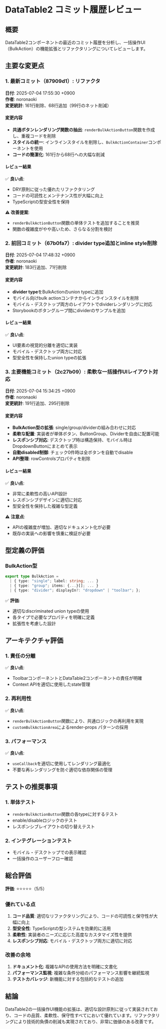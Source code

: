 # DataTable2 コミット履歴レビュー

## 概要
DataTable2コンポーネントの最近のコミット履歴を分析し、一括操作UI（BulkAction）の機能拡張とリファクタリングについてレビューします。

## 主要な変更点

### 1. 最新コミット（87909d1）: リファクタ
**日付**: 2025-07-04 17:55:30 +0900  
**作者**: noronaoki  
**変更統計**: 161行削除、68行追加（99行のネット削減）

#### 変更内容
- **共通ボタンレンダリング関数の抽出**: `renderBulkActionButton`関数を作成し、重複コードを削除
- **スタイルの統一**: インラインスタイルを削除し、`BulkActionContainer`コンポーネントを使用
- **コードの簡潔化**: 161行から68行への大幅な削減

#### レビュー結果
✅ **良い点**:
- DRY原則に従った優れたリファクタリング
- コードの可読性とメンテナンス性が大幅に向上
- TypeScriptの型安全性を保持

⚠️ **改善提案**:
- `renderBulkActionButton`関数の単体テストを追加することを推奨
- 関数の複雑度がやや高いため、さらなる分割を検討

### 2. 前回コミット（67b0fa7）: divider type追加とinline style削除
**日付**: 2025-07-04 17:48:32 +0900  
**作者**: noronaoki  
**変更統計**: 183行追加、71行削除

#### 変更内容
- **divider type**をBulkActionのunion typeに追加
- モバイル向けbulk actionコンテナからインラインスタイルを削除
- モバイル・デスクトップ両方のレイアウトでdividerレンダリングに対応
- Storybookのボタングループ間にdividerのサンプルを追加

#### レビュー結果
✅ **良い点**:
- UI要素の視覚的分離を適切に実装
- モバイル・デスクトップ両方に対応
- 型安全性を保持したunion typeの拡張

### 3. 主要機能コミット（2c27b09）: 柔軟な一括操作UIレイアウト対応
**日付**: 2025-07-04 15:34:25 +0900  
**作者**: noronaoki  
**変更統計**: 191行追加、295行削除

#### 変更内容
- **BulkAction型の拡張**: single/group/dividerの組み合わせに対応
- **柔軟な配置**: 実装者が単体ボタン、ButtonGroup、Dividerを自由に配置可能
- **レスポンシブ対応**: デスクトップ時は構造保持、モバイル時はDropdownButtonにまとめて表示
- **自動disabled制御**: チェック0件時は全ボタンを自動でdisable
- **API整理**: rowControlsプロパティを削除

#### レビュー結果
✅ **良い点**:
- 非常に柔軟性の高いAPI設計
- レスポンシブデザインに適切に対応
- 型安全性を保持した複雑な型定義

⚠️ **注意点**:
- APIの複雑度が増加、適切なドキュメント化が必要
- 既存の実装への影響を慎重に検証が必要

## 型定義の評価

### BulkAction型
```typescript
export type BulkAction =
  | { type: "single"; label: string; ... }
  | { type: "group"; items: {...}[]; ... }
  | { type: "divider"; displayIn?: "dropdown" | "toolbar"; };
```

✅ **評価**:
- 適切なdiscriminated union typeの使用
- 各タイプで必要なプロパティを明確に定義
- 拡張性を考慮した設計

## アーキテクチャ評価

### 1. 責任の分離
✅ **良い点**:
- ToolbarコンポーネントとDataTable2コンポーネントの責任が明確
- Context APIを適切に使用したstate管理

### 2. 再利用性
✅ **良い点**:
- `renderBulkActionButton`関数により、共通ロジックの再利用を実現
- `customBulkActionArea`によるrender-props パターンの採用

### 3. パフォーマンス
✅ **良い点**:
- `useCallback`を適切に使用してレンダリング最適化
- 不要な再レンダリングを防ぐ適切な依存関係の管理

## テストの推奨事項

### 1. 単体テスト
- `renderBulkActionButton`関数の各typeに対するテスト
- enable/disableロジックのテスト
- レスポンシブレイアウトの切り替えテスト

### 2. インテグレーションテスト
- モバイル・デスクトップでの表示確認
- 一括操作のユーザーフロー確認

## 総合評価

**評価**: ⭐⭐⭐⭐⭐（5/5）

### 優れている点
1. **コード品質**: 適切なリファクタリングにより、コードの可読性と保守性が大幅に向上
2. **型安全性**: TypeScriptの型システムを効果的に活用
3. **柔軟性**: 実装者のニーズに応じた高度なカスタマイズ性を提供
4. **レスポンシブ対応**: モバイル・デスクトップ両方に適切に対応

### 改善の余地
1. **ドキュメント化**: 複雑なAPIの使用方法を明確に文書化
2. **パフォーマンス監視**: 複雑な条件分岐のパフォーマンス影響を継続監視
3. **テストカバレッジ**: 新機能に対する包括的なテストの追加

## 結論
DataTable2の一括操作UI機能の拡張は、適切な設計原則に従って実装されており、コードの品質、柔軟性、保守性すべてにおいて優れています。リファクタリングにより技術的負債の削減も実現されており、非常に価値のある改善です。